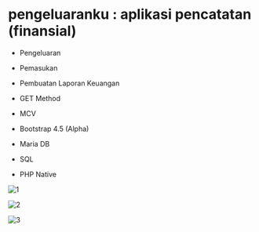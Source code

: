 # pengeluaranku : aplikasi pencatatan (finansial)
- Pengeluaran
- Pemasukan
- Pembuatan Laporan Keuangan
- GET Method
- MCV


- Bootstrap 4.5 (Alpha)
- Maria DB
- SQL
- PHP Native


![1](https://user-images.githubusercontent.com/33409476/89516609-dd25d600-d802-11ea-92a6-20d2e06b5922.jpg)

![2](https://user-images.githubusercontent.com/33409476/89516612-ddbe6c80-d802-11ea-9b36-c7e22da966eb.jpg)

![3](https://user-images.githubusercontent.com/33409476/89516606-db5c1280-d802-11ea-88d2-af4db89fb23a.jpg)


